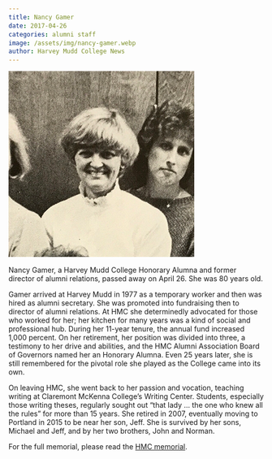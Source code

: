 ```yaml
---
title: Nancy Gamer
date: 2017-04-26
categories: alumni staff
image: /assets/img/nancy-gamer.webp
author: Harvey Mudd College News
---
```

![Nancy Gamer](/assets/img/nancy-gamer.webp)

Nancy Gamer, a Harvey Mudd College Honorary Alumna and former director of alumni relations, passed away on April 26. She was 80 years old.

Gamer arrived at Harvey Mudd in 1977 as a temporary worker and then was hired as alumni secretary. She was promoted into fundraising then to director of alumni relations. At HMC she determinedly advocated for those who worked for her; her kitchen for many years was a kind of social and professional hub. During her 11-year tenure, the annual fund increased 1,000 percent. On her retirement, her position was divided into three, a testimony to her drive and abilities, and the HMC Alumni Association Board of Governors named her an Honorary Alumna. Even 25 years later, she is still remembered for the pivotal role she played as the College came into its own.

On leaving HMC, she went back to her passion and vocation, teaching writing at Claremont McKenna College’s Writing Center. Students, especially those writing theses, regularly sought out “that lady … the one who knew all the rules” for more than 15 years. She retired in 2007, eventually moving to Portland in 2015 to be near her son, Jeff. She is survived by her sons, Michael and Jeff, and by her two brothers, John and Norman.

For the full memorial, please read the [HMC memorial](https://www.hmc.edu/about-hmc/2017/05/16/nancy-gamer-former-alumni-director/).
